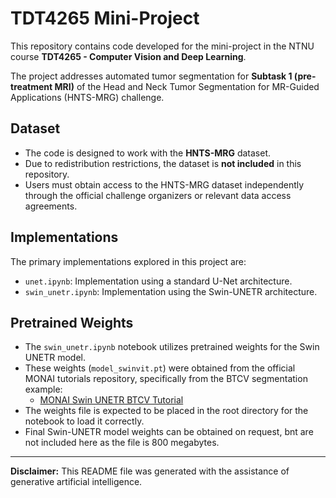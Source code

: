 # TDT4265 Mini-Project

This repository contains code developed for the mini-project in the NTNU course **TDT4265 - Computer Vision and Deep Learning**.

The project addresses automated tumor segmentation for **Subtask 1 (pre-treatment MRI)** of the Head and Neck Tumor Segmentation for MR-Guided Applications (HNTS-MRG) challenge.

## Dataset

*   The code is designed to work with the **HNTS-MRG** dataset.
*   Due to redistribution restrictions, the dataset is **not included** in this repository.
*   Users must obtain access to the HNTS-MRG dataset independently through the official challenge organizers or relevant data access agreements.

## Implementations

The primary implementations explored in this project are:

*   `unet.ipynb`: Implementation using a standard U-Net architecture.
*   `swin_unetr.ipynb`: Implementation using the Swin-UNETR architecture.

## Pretrained Weights

*   The `swin_unetr.ipynb` notebook utilizes pretrained weights for the Swin UNETR model.
*   These weights (`model_swinvit.pt`) were obtained from the official MONAI tutorials repository, specifically from the BTCV segmentation example:
    *   [MONAI Swin UNETR BTCV Tutorial](https://github.com/Project-MONAI/tutorials/blob/main/3d_segmentation/swin_unetr_btcv_segmentation_3d.ipynb)
*   The weights file is expected to be placed in the root directory for the notebook to load it correctly.
*   Final Swin-UNETR model weights can be obtained on request, bnt are not included here as the file is 800 megabytes.

---

**Disclaimer:** This README file was generated with the assistance of generative artificial intelligence.
